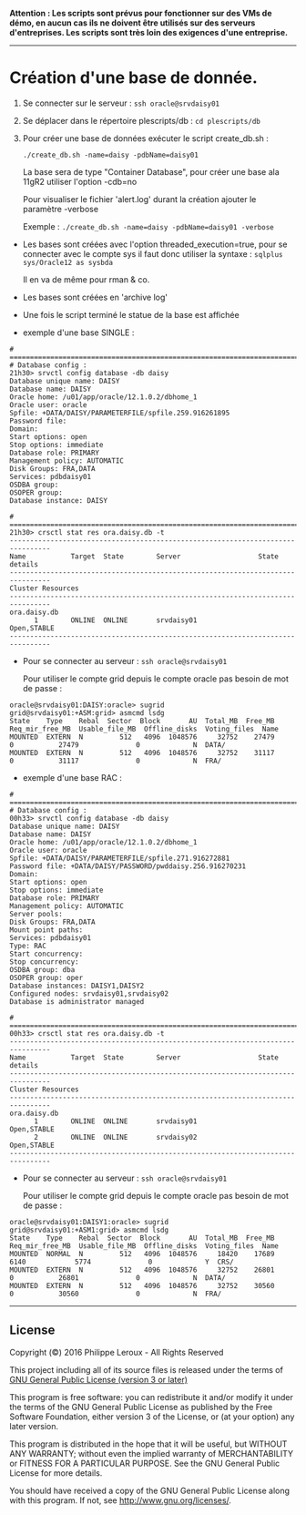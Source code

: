 **Attention : Les scripts sont prévus pour fonctionner sur des VMs de démo, en
aucun cas ils ne doivent être utilisés sur des serveurs d'entreprises. Les scripts
sont très loin des exigences d'une entreprise.**

--------------------------------------------------------------------------------

Création d'une base de donnée.
==============================

1. Se connecter sur le serveur : `ssh oracle@srvdaisy01`

2. Se déplacer dans le répertoire plescripts/db : `cd plescripts/db`

3. Pour créer une base de données exécuter le script create_db.sh :
	
	`./create_db.sh -name=daisy -pdbName=daisy01`

	La base sera de type "Container Database", pour créer une base ala 11gR2 utiliser
	l'option -cdb=no

	Pour visualiser le fichier 'alert.log' durant la création ajouter le paramètre -verbose

	Exemple : `./create_db.sh -name=daisy -pdbName=daisy01 -verbose`

- Les bases sont créées avec l'option threaded_execution=true, pour se connecter
avec le compte sys il faut donc utiliser la syntaxe : `sqlplus sys/Oracle12 as sysbda`

	Il en va de même pour rman & co.

- Les bases sont créées en 'archive log'

- Une fois le script terminé le statue de la base est affichée 

- exemple d'une base SINGLE :
```
# ==============================================================================
# Database config :
21h30> srvctl config database -db daisy
Database unique name: DAISY
Database name: DAISY
Oracle home: /u01/app/oracle/12.1.0.2/dbhome_1
Oracle user: oracle
Spfile: +DATA/DAISY/PARAMETERFILE/spfile.259.916261895
Password file:
Domain:
Start options: open
Stop options: immediate
Database role: PRIMARY
Management policy: AUTOMATIC
Disk Groups: FRA,DATA
Services: pdbdaisy01
OSDBA group:
OSOPER group:
Database instance: DAISY

# ==============================================================================
21h30> crsctl stat res ora.daisy.db -t
--------------------------------------------------------------------------------
Name           Target  State        Server                   State details
--------------------------------------------------------------------------------
Cluster Resources
--------------------------------------------------------------------------------
ora.daisy.db
      1        ONLINE  ONLINE       srvdaisy01              Open,STABLE
--------------------------------------------------------------------------------
```
- Pour se connecter au serveur : `ssh oracle@srvdaisy01`

	Pour utiliser le compte grid depuis le compte oracle pas besoin de mot de passe :
```
oracle@srvdaisy01:DAISY:oracle> sugrid
grid@srvdaisy01:+ASM:grid> asmcmd lsdg
State    Type    Rebal  Sector  Block       AU  Total_MB  Free_MB  Req_mir_free_MB  Usable_file_MB  Offline_disks  Voting_files  Name
MOUNTED  EXTERN  N         512   4096  1048576     32752    27479                0           27479              0             N  DATA/
MOUNTED  EXTERN  N         512   4096  1048576     32752    31117                0           31117              0             N  FRA/
````

- exemple d'une base RAC :

```
# ==============================================================================
# Database config :
00h33> srvctl config database -db daisy
Database unique name: DAISY
Database name: DAISY
Oracle home: /u01/app/oracle/12.1.0.2/dbhome_1
Oracle user: oracle
Spfile: +DATA/DAISY/PARAMETERFILE/spfile.271.916272881
Password file: +DATA/DAISY/PASSWORD/pwddaisy.256.916270231
Domain: 
Start options: open
Stop options: immediate
Database role: PRIMARY
Management policy: AUTOMATIC
Server pools: 
Disk Groups: FRA,DATA
Mount point paths: 
Services: pdbdaisy01
Type: RAC
Start concurrency: 
Stop concurrency: 
OSDBA group: dba
OSOPER group: oper
Database instances: DAISY1,DAISY2
Configured nodes: srvdaisy01,srvdaisy02
Database is administrator managed

# ==============================================================================
00h33> crsctl stat res ora.daisy.db -t
--------------------------------------------------------------------------------
Name           Target  State        Server                   State details       
--------------------------------------------------------------------------------
Cluster Resources
--------------------------------------------------------------------------------
ora.daisy.db
      1        ONLINE  ONLINE       srvdaisy01              Open,STABLE
      2        ONLINE  ONLINE       srvdaisy02              Open,STABLE
--------------------------------------------------------------------------------
```

- Pour se connecter au serveur : `ssh oracle@srvdaisy01`

	Pour utiliser le compte grid depuis le compte oracle pas besoin de mot de passe :

```
oracle@srvdaisy01:DAISY1:oracle> sugrid
grid@srvdaisy01:+ASM1:grid> asmcmd lsdg
State    Type    Rebal  Sector  Block       AU  Total_MB  Free_MB  Req_mir_free_MB  Usable_file_MB  Offline_disks  Voting_files  Name
MOUNTED  NORMAL  N         512   4096  1048576     18420    17689             6140            5774              0             Y  CRS/
MOUNTED  EXTERN  N         512   4096  1048576     32752    26801                0           26801              0             N  DATA/
MOUNTED  EXTERN  N         512   4096  1048576     32752    30560                0           30560              0             N  FRA/
```

--------------------------------------------------------------------------------

License
-------

Copyright (©) 2016 Philippe Leroux - All Rights Reserved

This project including all of its source files is released under the terms of [GNU General Public License (version 3 or later)](http://www.gnu.org/licenses/gpl.txt)

This program is free software: you can redistribute it and/or modify
it under the terms of the GNU General Public License as published by
the Free Software Foundation, either version 3 of the License, or
(at your option) any later version.

This program is distributed in the hope that it will be useful,
but WITHOUT ANY WARRANTY; without even the implied warranty of
MERCHANTABILITY or FITNESS FOR A PARTICULAR PURPOSE.  See the
GNU General Public License for more details.

You should have received a copy of the GNU General Public License
along with this program.  If not, see <http://www.gnu.org/licenses/>.
